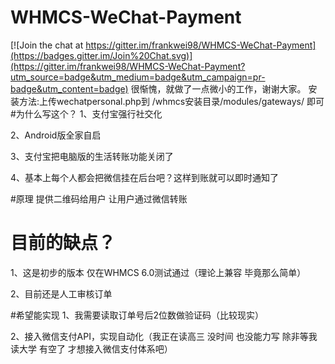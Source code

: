 # WHMCS-WeChat-Payment

[![Join the chat at https://gitter.im/frankwei98/WHMCS-WeChat-Payment](https://badges.gitter.im/Join%20Chat.svg)](https://gitter.im/frankwei98/WHMCS-WeChat-Payment?utm_source=badge&utm_medium=badge&utm_campaign=pr-badge&utm_content=badge)
很惭愧，就做了一点微小的工作，谢谢大家。
安装方法:上传wechatpersonal.php到 /whmcs安装目录/modules/gateways/ 即可
#为什么写这个？
1、支付宝强行社交化 

2、Android版全家自启 

3、支付宝把电脑版的生活转账功能关闭了

4、基本上每个人都会把微信挂在后台吧？这样到账就可以即时通知了

#原理
提供二维码给用户 让用户通过微信转账

# 目前的缺点？
1、这是初步的版本 仅在WHMCS 6.0测试通过（理论上兼容 毕竟那么简单）

2、目前还是人工审核订单

#希望能实现
1、我需要读取订单号后2位数做验证码（比较现实）

2、接入微信支付API，实现自动化（我正在读高三 没时间 也没能力写 除非等我读大学 有空了 才想接入微信支付体系吧）
